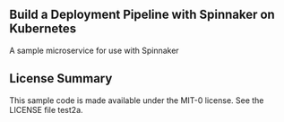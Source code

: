 ## Build a Deployment Pipeline with Spinnaker on Kubernetes

A sample microservice for use with Spinnaker

## License Summary

This sample code is made available under the MIT-0 license. See the LICENSE file test2a.
